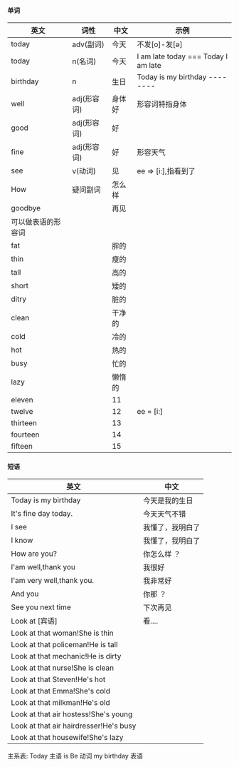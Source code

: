 #### 单词

| 英文               | 词性        | 中文   | 示例                                |
| ------------------ | ----------- | ------ | ----------------------------------- |
| today              | adv(副词)   | 今天   | 不发[o]-发[ə]                       |
| today              | n(名词)     | 今天   | I am late today === Today I am late |
| birthday           | n           | 生日   | Today is my birthday --------       |
| well               | adj(形容词) | 身体好 | 形容词特指身体                      |
| good               | adj(形容词) | 好     |                                     |
| fine               | adj(形容词) | 好     | 形容天气                            |
| see                | v(动词)     | 见     | ee => [i:],指看到了                 |
| How                | 疑问副词    | 怎么样 |                                     |
| goodbye            |             | 再见   |                                     |
| 可以做表语的形容词 |             |        |                                     |
| fat                |             | 胖的   |                                     |
| thin               |             | 瘦的   |                                     |
| tall               |             | 高的   |                                     |
| short              |             | 矮的   |                                     |
| ditry              |             | 脏的   |                                     |
| clean              |             | 干净的 |                                     |
| cold               |             | 冷的   |                                     |
| hot                |             | 热的   |                                     |
| busy               |             | 忙的   |                                     |
| lazy               |             | 懒惰的 |                                     |
| eleven             |             | 11     |                                     |
| twelve             |             | 12     | ee = [i:]                           |
| thirteen           |             | 13     |                                     |
| fourteen           |             | 14     |                                     |
| fifteen            |             | 15     |                                     |
#### 短语

| 英文                                   | 中文             |
| -------------------------------------- | ---------------- |
| Today is my birthday                   | 今天是我的生日   |
| It's fine day today.                   | 今天天气不错     |
| I see                                  | 我懂了，我明白了 |
| I know                                 | 我懂了，我明白了 |
| How are you?                           | 你怎么样 ？      |
| I'am well,thank you                    | 我很好           |
| I'am very well,thank you.              | 我非常好         |
| And you                                | 你那 ？          |
| See you next time                      | 下次再见         |
| Look at [宾语]                         | 看....           |
| Look at that woman!She is thin         |                  |
| Look at that policeman!He is tall      |                  |
| Look at that mechanic!He is dirty      |                  |
| Look at that nurse!She is clean        |                  |
| Look at that Steven!He's hot           |                  |
| Look at that Emma!She's cold           |                  |
| Look at that milkman!He's old          |                  |
| Look at that air hostess!She's young   |                  |
| Look at that air hairdresser!He's busy |                  |
| Look at that housewife!She's lazy      |                  |

主系表:
Today 主语
is Be 动词
my birthday 表语

